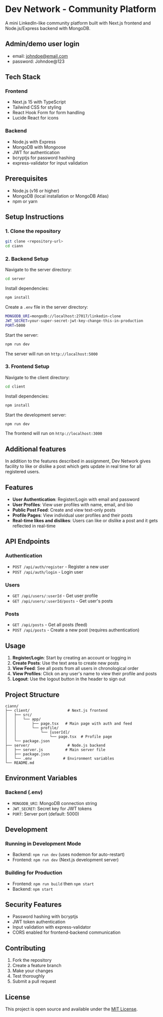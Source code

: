 # Dev Network - Community Platform

A mini LinkedIn-like community platform built with Next.js frontend and Node.js/Express backend with MongoDB.

## Admin/demo user login
- email: johndoe@email.com
- password: Johndoe@123


## Tech Stack

### Frontend
- Next.js 15 with TypeScript
- Tailwind CSS for styling
- React Hook Form for form handling
- Lucide React for icons

### Backend
- Node.js with Express
- MongoDB with Mongoose
- JWT for authentication
- bcryptjs for password hashing
- express-validator for input validation

## Prerequisites

- Node.js (v16 or higher)
- MongoDB (local installation or MongoDB Atlas)
- npm or yarn


## Setup Instructions

### 1. Clone the repository
```bash
git clone <repository-url>
cd ciann
```

### 2. Backend Setup

Navigate to the server directory:
```bash
cd server
```

Install dependencies:
```bash
npm install
```

Create a `.env` file in the server directory:
```bash
MONGODB_URI=mongodb://localhost:27017/linkedin-clone
JWT_SECRET=your-super-secret-jwt-key-change-this-in-production
PORT=5000
```

Start the server:
```bash
npm run dev
```

The server will run on `http://localhost:5000`

### 3. Frontend Setup

Navigate to the client directory:
```bash
cd client
```

Install dependencies:
```bash
npm install
```

Start the development server:
```bash
npm run dev
```

The frontend will run on `http://localhost:3000`


## Additional features
In addition to the features described in assignment, Dev Network gives facility to like or dislike a post which gets update in real time for all registered users.


## Features
- **User Authentication**: Register/Login with email and password
- **User Profiles**: View user profiles with name, email, and bio
- **Public Post Feed**: Create and view text-only posts
- **Profile Pages**: View individual user profiles and their posts
- **Real-time likes and dislikes**: Users can like or dislike a post and it gets reflected in real-time



## API Endpoints

### Authentication
- `POST /api/auth/register` - Register a new user
- `POST /api/auth/login` - Login user

### Users
- `GET /api/users/:userId` - Get user profile
- `GET /api/users/:userId/posts` - Get user's posts

### Posts
- `GET /api/posts` - Get all posts (feed)
- `POST /api/posts` - Create a new post (requires authentication)

## Usage

1. **Register/Login**: Start by creating an account or logging in
2. **Create Posts**: Use the text area to create new posts
3. **View Feed**: See all posts from all users in chronological order
4. **View Profiles**: Click on any user's name to view their profile and posts
5. **Logout**: Use the logout button in the header to sign out

## Project Structure

```
ciann/
├── client/                 # Next.js frontend
│   ├── src/
│   │   └── app/
│   │       ├── page.tsx   # Main page with auth and feed
│   │       └── profile/
│   │           └── [userId]/
│   │               └── page.tsx  # Profile page
│   └── package.json
├── server/                 # Node.js backend
│   ├── server.js          # Main server file
│   ├── package.json
│   └── .env              # Environment variables
└── README.md
```

## Environment Variables

### Backend (.env)
- `MONGODB_URI`: MongoDB connection string
- `JWT_SECRET`: Secret key for JWT tokens
- `PORT`: Server port (default: 5000)

## Development

### Running in Development Mode
- Backend: `npm run dev` (uses nodemon for auto-restart)
- Frontend: `npm run dev` (Next.js development server)

### Building for Production
- Frontend: `npm run build` then `npm start`
- Backend: `npm start`

## Security Features

- Password hashing with bcryptjs
- JWT token authentication
- Input validation with express-validator
- CORS enabled for frontend-backend communication

## Contributing

1. Fork the repository
2. Create a feature branch
3. Make your changes
4. Test thoroughly
5. Submit a pull request

## License

This project is open source and available under the [MIT License](LICENSE). 